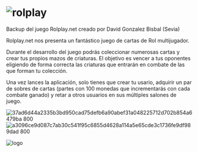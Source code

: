 # ![rolplay](https://github.com/NinjasCL-archive/rolplay/assets/292738/65d0e18b-863e-454e-be3d-a6ee007cd9fd)

Backup del juego Rolplay.net creado por David Gonzalez Bisbal (Sevia)

Rolplay.net nos presenta un fantástico juego de cartas de Rol multijugador.

Durante el desarrollo del juego podrás coleccionar numerosas cartas y crear tus propios mazos de criaturas. El objetivo es vencer a tus oponentes eligiendo de forma correcta las criaturas que entrarán en combate de las que forman tu colección.

Una vez lances la aplicación, solo tienes que crear tu usario, adquirir un par de sobres de cartas (partes con 100 monedas que incrementarás con cada combate ganado) y retar a otros usuarios en sus múltiples salones de juego.

![37ad6d44a2335b3bd950cad75defb6a90abef31a048225712d702b854a6479ba 800](https://github.com/NinjasCL-archive/rolplay/assets/292738/396cb8be-aa5d-4dbf-9178-8f1977ed9c99)
![a3096ce9d087c7ab30c541f95c6855d4628a114a5e65cde3c1736fe9df989dad 800](https://github.com/NinjasCL-archive/rolplay/assets/292738/05f83b66-6c0d-4b03-ae49-e62ffe5c04c6)

![logo](https://github.com/NinjasCL-archive/rolplay/assets/292738/c44cdbac-1218-4bc7-b978-e09dc422f076)

